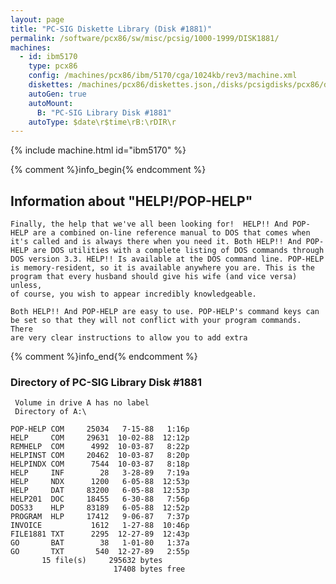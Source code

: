 ```yaml
---
layout: page
title: "PC-SIG Diskette Library (Disk #1881)"
permalink: /software/pcx86/sw/misc/pcsig/1000-1999/DISK1881/
machines:
  - id: ibm5170
    type: pcx86
    config: /machines/pcx86/ibm/5170/cga/1024kb/rev3/machine.xml
    diskettes: /machines/pcx86/diskettes.json,/disks/pcsigdisks/pcx86/diskettes.json
    autoGen: true
    autoMount:
      B: "PC-SIG Library Disk #1881"
    autoType: $date\r$time\rB:\rDIR\r
---
```


{% include machine.html id="ibm5170" %}

{% comment %}info_begin{% endcomment %}

## Information about "HELP!/POP-HELP"

    Finally, the help that we've all been looking for!  HELP!! And POP-
    HELP are a combined on-line reference manual to DOS that comes when
    it's called and is always there when you need it. Both HELP!! And POP-
    HELP are DOS utilities with a complete listing of DOS commands through
    DOS version 3.3. HELP!! Is available at the DOS command line. POP-HELP
    is memory-resident, so it is available anywhere you are. This is the
    program that every husband should give his wife (and vice versa)
    unless,
    of course, you wish to appear incredibly knowledgeable.
    
    Both HELP!! And POP-HELP are easy to use. POP-HELP's command keys can
    be set so that they will not conflict with your program commands. There
    are very clear instructions to allow you to add extra
{% comment %}info_end{% endcomment %}


### Directory of PC-SIG Library Disk #1881

     Volume in drive A has no label
     Directory of A:\

    POP-HELP COM     25034   7-15-88   1:16p
    HELP     COM     29631  10-02-88  12:12p
    REMHELP  COM      4992  10-03-87   8:22p
    HELPINST COM     20462  10-03-87   8:20p
    HELPINDX COM      7544  10-03-87   8:18p
    HELP     INF        28   3-28-89   7:19a
    HELP     NDX      1200   6-05-88  12:53p
    HELP     DAT     83200   6-05-88  12:53p
    HELP201  DOC     18455   6-30-88   7:56p
    DOS33    HLP     83189   6-05-88  12:52p
    PROGRAM  HLP     17412   9-06-87   7:37p
    INVOICE           1612   1-27-88  10:46p
    FILE1881 TXT      2295  12-27-89  12:43p
    GO       BAT        38   1-01-80   1:37a
    GO       TXT       540  12-27-89   2:55p
           15 file(s)     295632 bytes
                           17408 bytes free
